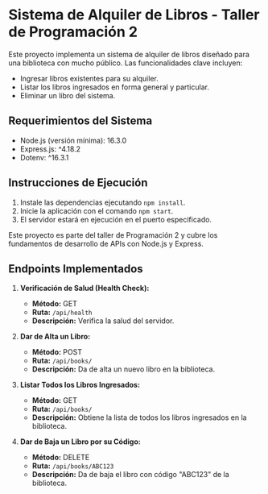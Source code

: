 # Sistema de Alquiler de Libros - Taller de Programación 2

Este proyecto implementa un sistema de alquiler de libros diseñado para una biblioteca con mucho público. Las funcionalidades clave incluyen:

- Ingresar libros existentes para su alquiler.
- Listar los libros ingresados en forma general y particular.
- Eliminar un libro del sistema.

## Requerimientos del Sistema

- Node.js (versión mínima): 16.3.0
- Express.js: ^4.18.2
- Dotenv: ^16.3.1

## Instrucciones de Ejecución

1. Instale las dependencias ejecutando `npm install`.
2. Inicie la aplicación con el comando `npm start`.
3. El servidor estará en ejecución en el puerto especificado.

Este proyecto es parte del taller de Programación 2 y cubre los fundamentos de desarrollo de APIs con Node.js y Express.

## Endpoints Implementados

1. **Verificación de Salud (Health Check):**
   - **Método:** GET
   - **Ruta:** `/api/health`
   - **Descripción:** Verifica la salud del servidor.

2. **Dar de Alta un Libro:**
   - **Método:** POST
   - **Ruta:** `/api/books/`
   - **Descripción:** Da de alta un nuevo libro en la biblioteca.

3. **Listar Todos los Libros Ingresados:**
   - **Método:** GET
   - **Ruta:** `/api/books/`
   - **Descripción:** Obtiene la lista de todos los libros ingresados en la biblioteca.

4. **Dar de Baja un Libro por su Código:**
   - **Método:** DELETE
   - **Ruta:** `/api/books/ABC123`
   - **Descripción:** Da de baja el libro con código "ABC123" de la biblioteca.


